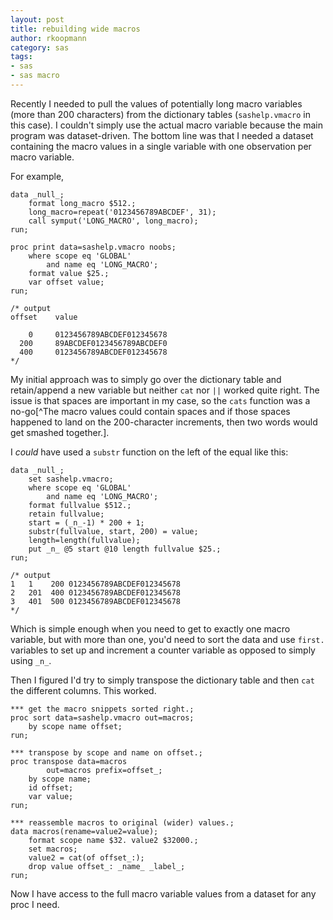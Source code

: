 ```yaml
---
layout: post
title: rebuilding wide macros
author: rkoopmann
category: sas
tags:
- sas
- sas macro
---
```


Recently I needed to pull the values of potentially long macro variables (more than 200 characters) from the dictionary tables (`sashelp.vmacro` in this case). I couldn't simply use the actual macro variable because the main program was dataset-driven. The bottom line was that I needed a dataset containing the macro values in a single variable with one observation per macro variable.

<!--more-->

For example,

```text
data _null_;
	format long_macro $512.;
	long_macro=repeat('0123456789ABCDEF', 31);
	call symput('LONG_MACRO', long_macro);
run;

proc print data=sashelp.vmacro noobs;
    where scope eq 'GLOBAL'
    	and name eq 'LONG_MACRO';
    format value $25.;
    var offset value;
run;

/* output
offset    value

    0     0123456789ABCDEF012345678
  200     89ABCDEF0123456789ABCDEF0
  400     0123456789ABCDEF012345678
*/
```

My initial approach was to simply go over the dictionary table and retain/append a new variable but neither `cat` nor `||` worked quite right. The issue is that spaces are important in my case, so the `cats` function was a no-go[^The macro values could contain spaces and if those spaces happened to land on the 200-character increments, then two words would get smashed together.].

I *could* have used a `substr` function on the left of the equal like this:

```text
data _null_;
	set sashelp.vmacro;
	where scope eq 'GLOBAL'
		and name eq 'LONG_MACRO';
	format fullvalue $512.;
	retain fullvalue;
	start = (_n_-1) * 200 + 1;
	substr(fullvalue, start, 200) = value;
	length=length(fullvalue);
	put _n_ @5 start @10 length fullvalue $25.;
run;

/* output
1   1    200 0123456789ABCDEF012345678
2   201  400 0123456789ABCDEF012345678
3   401  500 0123456789ABCDEF012345678
*/
```

Which is simple enough when you need to get to exactly one macro variable, but with more than one, you'd need to sort the data and use `first.` variables to set up and increment a counter variable as opposed to simply using `_n_`.

Then I figured I'd try to simply transpose the dictionary table and then `cat` the different columns. This worked.

```text
***	get the macro snippets sorted right.;
proc sort data=sashelp.vmacro out=macros;
	by scope name offset;
run;

***	transpose by scope and name on offset.;
proc transpose data=macros
		out=macros prefix=offset_;
	by scope name;
	id offset;
	var value;
run;

***	reassemble macros to original (wider) values.;
data macros(rename=value2=value);
	format scope name $32. value2 $32000.;
    set macros;
	value2 = cat(of offset_:);
	drop value offset_: _name_ _label_;
run;
```

Now I have access to the full macro variable values from a dataset for any proc I need.
